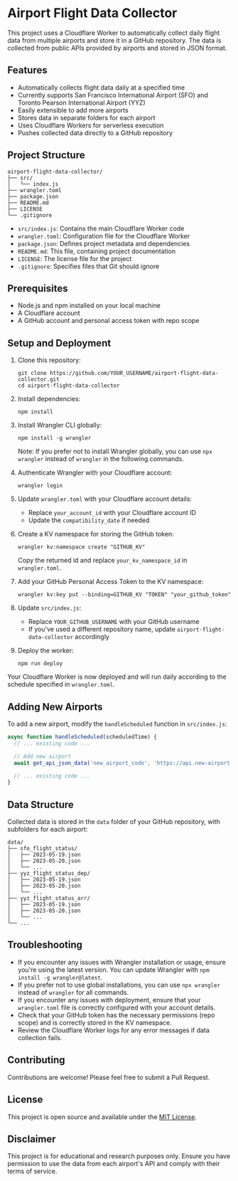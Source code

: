 # Airport Flight Data Collector

This project uses a Cloudflare Worker to automatically collect daily flight data from multiple airports and store it in a GitHub repository. The data is collected from public APIs provided by airports and stored in JSON format.

## Features

- Automatically collects flight data daily at a specified time
- Currently supports San Francisco International Airport (SFO) and Toronto Pearson International Airport (YYZ)
- Easily extensible to add more airports
- Stores data in separate folders for each airport
- Uses Cloudflare Workers for serverless execution
- Pushes collected data directly to a GitHub repository

## Project Structure

```
airport-flight-data-collector/
├── src/
│   └── index.js
├── wrangler.toml
├── package.json
├── README.md
├── LICENSE
└── .gitignore
```

- `src/index.js`: Contains the main Cloudflare Worker code
- `wrangler.toml`: Configuration file for the Cloudflare Worker
- `package.json`: Defines project metadata and dependencies
- `README.md`: This file, containing project documentation
- `LICENSE`: The license file for the project
- `.gitignore`: Specifies files that Git should ignore

## Prerequisites

- Node.js and npm installed on your local machine
- A Cloudflare account
- A GitHub account and personal access token with repo scope

## Setup and Deployment

1. Clone this repository:
   ```
   git clone https://github.com/YOUR_USERNAME/airport-flight-data-collector.git
   cd airport-flight-data-collector
   ```

2. Install dependencies:
   ```
   npm install
   ```

3. Install Wrangler CLI globally:
   ```
   npm install -g wrangler
   ```

   Note: If you prefer not to install Wrangler globally, you can use `npx wrangler` instead of `wrangler` in the following commands.

4. Authenticate Wrangler with your Cloudflare account:
   ```
   wrangler login
   ```

5. Update `wrangler.toml` with your Cloudflare account details:
   - Replace `your_account_id` with your Cloudflare account ID
   - Update the `compatibility_date` if needed

6. Create a KV namespace for storing the GitHub token:
   ```
   wrangler kv:namespace create "GITHUB_KV"
   ```
   Copy the returned id and replace `your_kv_namespace_id` in `wrangler.toml`.

7. Add your GitHub Personal Access Token to the KV namespace:
   ```
   wrangler kv:key put --binding=GITHUB_KV "TOKEN" "your_github_token"
   ```

8. Update `src/index.js`:
   - Replace `YOUR_GITHUB_USERNAME` with your GitHub username
   - If you've used a different repository name, update `airport-flight-data-collector` accordingly

9. Deploy the worker:
   ```
   npm run deploy
   ```

Your Cloudflare Worker is now deployed and will run daily according to the schedule specified in `wrangler.toml`.

## Adding New Airports

To add a new airport, modify the `handleScheduled` function in `src/index.js`:

```javascript
async function handleScheduled(scheduledTime) {
  // ... existing code ...

  // Add new airport
  await get_api_json_data('new_airport_code', 'https://api.new-airport.com/flights?date=' + date);

  // ... existing code ...
}
```

## Data Structure

Collected data is stored in the `data` folder of your GitHub repository, with subfolders for each airport:

```
data/
├── sfo_flight_status/
│   ├── 2023-05-19.json
│   ├── 2023-05-20.json
│   └── ...
├── yyz_flight_status_dep/
│   ├── 2023-05-19.json
│   ├── 2023-05-20.json
│   └── ...
├── yyz_flight_status_arr/
│   ├── 2023-05-19.json
│   ├── 2023-05-20.json
│   └── ...
└── ...
```

## Troubleshooting

- If you encounter any issues with Wrangler installation or usage, ensure you're using the latest version. You can update Wrangler with `npm install -g wrangler@latest`.
- If you prefer not to use global installations, you can use `npx wrangler` instead of `wrangler` for all commands.
- If you encounter any issues with deployment, ensure that your `wrangler.toml` file is correctly configured with your account details.
- Check that your GitHub token has the necessary permissions (repo scope) and is correctly stored in the KV namespace.
- Review the Cloudflare Worker logs for any error messages if data collection fails.

## Contributing

Contributions are welcome! Please feel free to submit a Pull Request.

## License

This project is open source and available under the [MIT License](LICENSE).

## Disclaimer

This project is for educational and research purposes only. Ensure you have permission to use the data from each airport's API and comply with their terms of service.